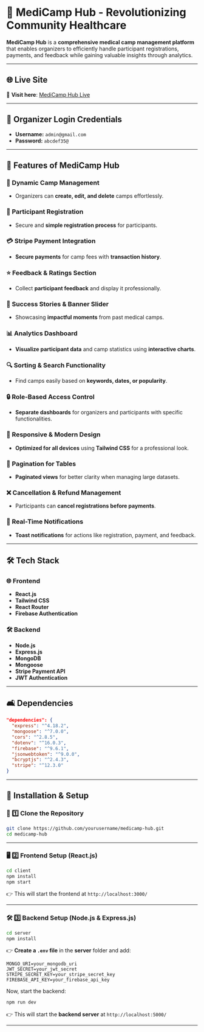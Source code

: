 # 🏥 MediCamp Hub - Revolutionizing Community Healthcare

**MediCamp Hub** is a **comprehensive medical camp management platform** that enables organizers to efficiently handle participant registrations, payments, and feedback while gaining valuable insights through analytics.

---

## 🌐 Live Site  

🔗 **Visit here**: [MediCamp Hub Live](https://medicamphub-c53a6.firebaseapp.com/)

---

## 👤 Organizer Login Credentials  

- **Username:** `admin@gmail.com`  
- **Password:** `abcdef35@`

---

## 📌 Features of MediCamp Hub  

### 🏥 Dynamic Camp Management  
- Organizers can **create, edit, and delete** camps effortlessly.  

### 📝 Participant Registration  
- Secure and **simple registration process** for participants.  

### 💳 Stripe Payment Integration  
- **Secure payments** for camp fees with **transaction history**.  

### ⭐ Feedback & Ratings Section  
- Collect **participant feedback** and display it professionally.  

### 📸 Success Stories & Banner Slider  
- Showcasing **impactful moments** from past medical camps.  

### 📊 Analytics Dashboard  
- **Visualize participant data** and camp statistics using **interactive charts**.  

### 🔍 Sorting & Search Functionality  
- Find camps easily based on **keywords, dates, or popularity**.  

### 🔒 Role-Based Access Control  
- **Separate dashboards** for organizers and participants with specific functionalities.  

### 📱 Responsive & Modern Design  
- **Optimized for all devices** using **Tailwind CSS** for a professional look.  

### 📁 Pagination for Tables  
- **Paginated views** for better clarity when managing large datasets.  

### ❌ Cancellation & Refund Management  
- Participants can **cancel registrations before payments**.  

### 🔔 Real-Time Notifications  
- **Toast notifications** for actions like registration, payment, and feedback.  

---

## 🛠 Tech Stack  

### 🌐 Frontend  
- **React.js**  
- **Tailwind CSS**  
- **React Router**  
- **Firebase Authentication**  

### 🛠 Backend  
- **Node.js**  
- **Express.js**  
- **MongoDB**  
- **Mongoose**  
- **Stripe Payment API**  
- **JWT Authentication**  

---

## 🛋️ Dependencies  

```json
"dependencies": {
  "express": "^4.18.2",
  "mongoose": "^7.0.0",
  "cors": "^2.8.5",
  "dotenv": "^16.0.3",
  "firebase": "^9.6.1",
  "jsonwebtoken": "^9.0.0",
  "bcryptjs": "^2.4.3",
  "stripe": "^12.3.0"
}
```

---

## 🚀 Installation & Setup  

### 🏢 1️⃣ Clone the Repository  
```sh
git clone https://github.com/yourusername/medicamp-hub.git
cd medicamp-hub
```

---

### 🖥️ 2️⃣ Frontend Setup (React.js)  

```sh
cd client
npm install
npm start
```

👉 This will start the frontend at `http://localhost:3000/`  

---

### 🛠 3️⃣ Backend Setup (Node.js & Express.js)  

```sh
cd server
npm install
```

👉 **Create a `.env` file** in the **server** folder and add:  

```
MONGO_URI=your_mongodb_uri
JWT_SECRET=your_jwt_secret
STRIPE_SECRET_KEY=your_stripe_secret_key
FIREBASE_API_KEY=your_firebase_api_key
```

Now, start the backend:  

```sh
npm run dev
```

👉 This will start the **backend server** at `http://localhost:5000/`  

---






